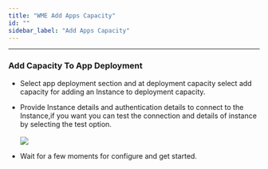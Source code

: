 ```yaml
---
title: "WME Add Apps Capacity"
id: ""
sidebar_label: "Add Apps Capacity"
---
```

---

### Add Capacity To App Deployment

- Select app deployment section and at deployment capacity select add capacity for adding an Instance to deployment capacity.
- Provide Instance details and authentication details to connect to the Instance,if you want you can test the connection and details of instance by selecting the test option.
  <br/><br/>
  [![](/learn/assets/wme-setup/configuring-wme/app-deployment-capacity.jpg)](/learn/assets/wme-setup/configuring-wme/app-deployment-capacity.jpg)

- Wait for a few moments for configure and get started.
